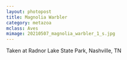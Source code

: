 ```yaml
---
layout: photopost
title: Magnolia Warbler
category: metazoa
mclass: Aves
mimage: 20210507_magnolia_warbler_1_s.jpg
---
```


Taken at Radnor Lake State Park, Nashville, TN
